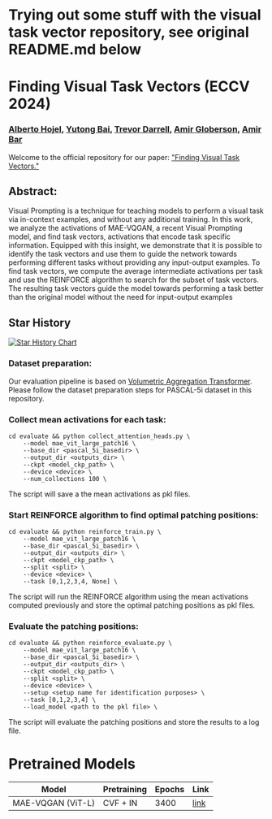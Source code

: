 # Trying out some stuff with the visual task vector repository, see original README.md below

# Finding Visual Task Vectors (ECCV 2024)
### [Alberto Hojel](https://alhojel.github.io/), [Yutong Bai](https://yutongbai.com/), [Trevor Darrell](https://people.eecs.berkeley.edu/~trevor/), [Amir Globerson](http://www.cs.tau.ac.il/~gamir/), [Amir Bar](https://amirbar.net)

Welcome to the official repository for our paper: ["Finding Visual Task Vectors."](https://arxiv.org/abs/2404.05729)


## Abstract:

Visual Prompting is a technique for teaching models to perform a visual task via
in-context examples, and without any additional training. In this work, we analyze
the activations of MAE-VQGAN, a recent Visual Prompting model, and find
task vectors, activations that encode task specific information. Equipped with this
insight, we demonstrate that it is possible to identify the task vectors and use them
to guide the network towards performing different tasks without providing any
input-output examples. To find task vectors, we compute the average intermediate
activations per task and use the REINFORCE algorithm to search for the subset
of task vectors. The resulting task vectors guide the model towards performing a
task better than the original model without the need for input-output examples

## Star History

[![Star History Chart](https://api.star-history.com/svg?repos=alhojel/visual_task_vectors&type=Date)](https://star-history.com/#alhojel/visual_task_vectors&Date)

### Dataset preparation:

Our evaluation pipeline is based on [Volumetric Aggregation Transformer](https://github.com/Seokju-Cho/Volumetric-Aggregation-Transformer). Please follow the dataset preparation steps for PASCAL-5i dataset in this repository. 

### Collect mean activations for each task:
```
cd evaluate && python collect_attention_heads.py \
    --model mae_vit_large_patch16 \
    --base_dir <pascal_5i_basedir> \
    --output_dir <outputs_dir> \
    --ckpt <model_ckp_path> \
    --device <device> \ 
    --num_collections 100 \ 
```

The script will save a the mean activations as pkl files.

### Start REINFORCE algorithm to find optimal patching positions:
```
cd evaluate && python reinforce_train.py \
    --model mae_vit_large_patch16 \
    --base_dir <pascal_5i_basedir> \
    --output_dir <outputs_dir> \
    --ckpt <model_ckp_path> \
    --split <split> \
    --device <device> \ 
    --task [0,1,2,3,4, None] \
```

The script will run the REINFORCE algorithm using the mean activations computed previously and store the optimal patching positions as pkl files.

### Evaluate the patching positions:
```
cd evaluate && python reinforce_evaluate.py \
    --model mae_vit_large_patch16 \
    --base_dir <pascal_5i_basedir> \
    --output_dir <outputs_dir> \
    --ckpt <model_ckp_path> \
    --split <split> \
    --device <device> \ 
    --setup <setup name for identification purposes> \ 
    --task [0,1,2,3,4] \
    --load_model <path to the pkl file> \
```

The script will evaluate the patching positions and store the results to a log file.

# Pretrained Models
| Model             | Pretraining | Epochs | Link |
|-------------------|-------------|--------|------|
| MAE-VQGAN (ViT-L) | CVF + IN    | 3400   |   [link](https://github.com/amirbar/visual_prompting)   |
